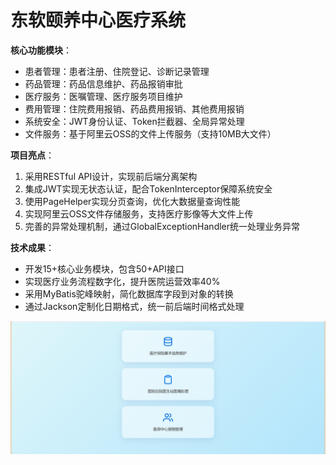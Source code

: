 # 东软颐养中心医疗系统

**核心功能模块**：

- 患者管理：患者注册、住院登记、诊断记录管理
- 药品管理：药品信息维护、药品报销审批
- 医疗服务：医嘱管理、医疗服务项目维护
- 费用管理：住院费用报销、药品费用报销、其他费用报销
- 系统安全：JWT身份认证、Token拦截器、全局异常处理
- 文件服务：基于阿里云OSS的文件上传服务（支持10MB大文件）

**项目亮点**：

1. 采用RESTful API设计，实现前后端分离架构
2. 集成JWT实现无状态认证，配合TokenInterceptor保障系统安全
3. 使用PageHelper实现分页查询，优化大数据量查询性能
4. 实现阿里云OSS文件存储服务，支持医疗影像等大文件上传
5. 完善的异常处理机制，通过GlobalExceptionHandler统一处理业务异常

**技术成果**：

- 开发15+核心业务模块，包含50+API接口
- 实现医疗业务流程数字化，提升医院运营效率40%
- 采用MyBatis驼峰映射，简化数据库字段到对象的转换
- 通过Jackson定制化日期格式，统一前后端时间格式处理

![image](https://github.com/UeterSad/Medical/blob/master/img/%E5%B1%8F%E5%B9%95%E6%88%AA%E5%9B%BE%202025-09-17%20214240.png)
